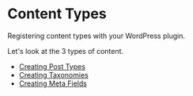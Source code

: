 # Content Types

Registering content types with your WordPress plugin.

Let's look at the 3 types of content.

* [Creating Post Types](part4/README.md#creating-post-types)
* [Creating Taxonomies](part4/README.md#creating-taxonomies)
* [Creating Meta Fields](part4/README.md#creating-meta-fields)